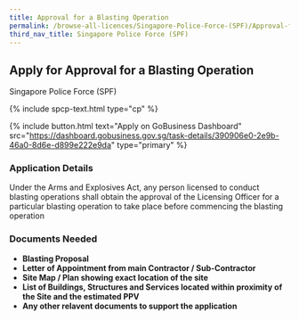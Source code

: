 ```yaml
---
title: Approval for a Blasting Operation 
permalink: /browse-all-licences/Singapore-Police-Force-(SPF)/Approval-for-a-Blasting-Operation-
third_nav_title: Singapore Police Force (SPF)
---
```


## Apply for Approval for a Blasting Operation 

Singapore Police Force (SPF)

{% include spcp-text.html type="cp" %}

{% include button.html text="Apply on GoBusiness Dashboard" src="https://dashboard.gobusiness.gov.sg/task-details/390906e0-2e9b-46a0-8d6e-d899e222e9da" type="primary" %}

<H3>Application Details</H3>

<p>Under the Arms and Explosives Act, any person licensed to conduct blasting operations shall obtain the approval of the Licensing Officer for a particular blasting
operation to take place before commencing the blasting operation</p>


<H3>Documents Needed</H3>

<ul>
<li><strong>Blasting Proposal</strong></li>
<li><strong>Letter of Appointment from main Contractor / Sub-Contractor</strong></li>
<li><strong>Site Map / Plan showing exact location of the site</strong></li>
<li><strong>List of Buildings, Structures and Services located within proximity of the Site and the estimated PPV</strong></li>
<li><strong>Any other relavent documents to support the application</strong></li>
</ul>


